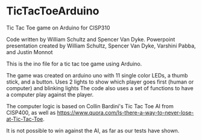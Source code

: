 # TicTacToeArduino
Tic Tac Toe game on Arduino for CISP310

Code written by William Schultz and Spencer Van Dyke. 
Powerpoint presentation created by William Schultz, Spencer Van Dyke, Varshini Pabba, and Justin Monnot

This is the ino file for a tic tac toe game using Arduino. 

The game was created on arduino uno with 11 single color LEDs, a thumb stick, and a button.
Uses 2 lights to show which player goes first (human or computer) and blinking lights
The code also uses a set of functions to have a computer play against the player.

The computer logic is based on Collin Bardini's Tic Tac Toe AI from CISP400, as well as 
https://www.quora.com/Is-there-a-way-to-never-lose-at-Tic-Tac-Toe.

It is not possible to win against the AI, as far as our tests have shown.
